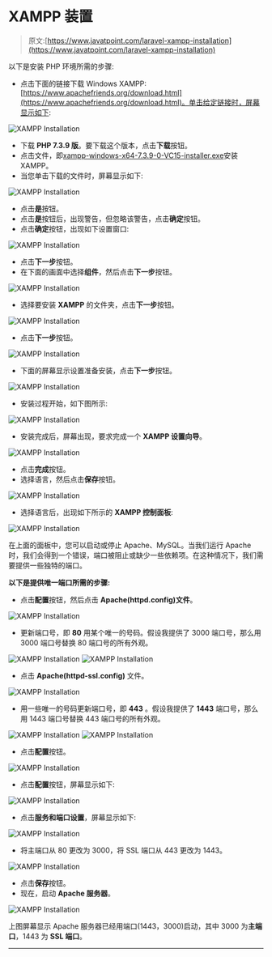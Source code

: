 # XAMPP 装置

> 原文:[https://www.javatpoint.com/laravel-xampp-installation](https://www.javatpoint.com/laravel-xampp-installation)

以下是安装 PHP 环境所需的步骤:

*   点击下面的链接下载 Windows XAMPP:[https://www.apachefriends.org/download.html](https://www.apachefriends.org/download.html)。单击给定链接时，屏幕显示如下:

![XAMPP Installation](../Images/bcadc2c3b5078399fea281b3c8abaa57.png)

*   下载 **PHP 7.3.9 版**。要下载这个版本，点击**下载**按钮。
*   点击文件，即[xampp-windows-x64-7.3.9-0-VC15-installer.exe](https://downloadsapachefriends.global.ssl.fastly.net/7.3.9/xampp-windows-x64-7.3.9-0-VC15-installer.exe?from_af=true)安装 XAMPP。
*   当您单击下载的文件时，屏幕显示如下:

![XAMPP Installation](../Images/4efae248b2e42cc67c89db161c379bb1.png)

*   点击**是**按钮。
*   点击**是**按钮后，出现警告，但忽略该警告，点击**确定**按钮。
*   点击**确定**按钮，出现如下设置窗口:

![XAMPP Installation](../Images/8d297c5f07b1c508c7ac117553f9769c.png)

*   点击**下一步**按钮。
*   在下面的画面中选择**组件**，然后点击**下一步**按钮。

![XAMPP Installation](../Images/f0907abfb0996aba833f235412552aad.png)

*   选择要安装 **XAMPP** 的文件夹，点击**下一步**按钮。

![XAMPP Installation](../Images/2c18390fd8673e3a2210783817880ae7.png)

*   点击**下一步**按钮。

![XAMPP Installation](../Images/ad97141769d1e31b998050dc4d25c65e.png)

*   下面的屏幕显示设置准备安装，点击**下一步**按钮。

![XAMPP Installation](../Images/916f220e583c9dfab2b0c39f5014f25e.png)

*   安装过程开始，如下图所示:

![XAMPP Installation](../Images/63a8b4ff3d4ef92916ae2180dab5d430.png)

*   安装完成后，屏幕出现，要求完成一个 **XAMPP 设置向导**。

![XAMPP Installation](../Images/c879bc1df638a2b8c43117dcbff47cc0.png)

*   点击**完成**按钮。
*   选择语言，然后点击**保存**按钮。

![XAMPP Installation](../Images/198197324fac9a223f999332b5c653fc.png)

*   选择语言后，出现如下所示的 **XAMPP 控制面板**:

![XAMPP Installation](../Images/cb31a11bd307b732777926ed06ef3837.png)

在上面的面板中，您可以启动或停止 Apache、MySQL。当我们运行 Apache 时，我们会得到一个错误，端口被阻止或缺少一些依赖项。在这种情况下，我们需要提供一些独特的端口。

**以下是提供唯一端口所需的步骤:**

*   点击**配置**按钮，然后点击 **Apache(httpd.config)文件**。

![XAMPP Installation](../Images/1e22234e79bf1aed68f21b34696d0908.png)

*   更新端口号，即 **80** 用某个唯一的号码。假设我提供了 3000 端口号，那么用 3000 端口号替换 80 端口号的所有外观。

![XAMPP Installation](../Images/ead534844a37dc4e68b24d17f451a241.png)
![XAMPP Installation](../Images/5e8bf7f1375d3ff4f3aa07aa0ed4cee3.png)

*   点击 **Apache(httpd-ssl.config)** 文件。

![XAMPP Installation](../Images/536685d57a5de99eb63a559e8c3fae82.png)

*   用一些唯一的号码更新端口号，即 **443** 。假设我提供了 **1443** 端口号，那么用 1443 端口号替换 443 端口号的所有外观。

![XAMPP Installation](../Images/865abd3cc977657cc31d24e179d569db.png)
![XAMPP Installation](../Images/9cb0223e09b1a578250f81240acd1587.png)

*   点击**配置**按钮。

![XAMPP Installation](../Images/556a2d401a283c693f397c3234a93aad.png)

*   点击**配置**按钮，屏幕显示如下:

![XAMPP Installation](../Images/c536a0729833a40baa67e96cbf16992e.png)

*   点击**服务和端口设置**，屏幕显示如下:

![XAMPP Installation](../Images/2986011ccf078f7e1523c20f64d7ffa8.png)

*   将主端口从 80 更改为 3000，将 SSL 端口从 443 更改为 1443。

![XAMPP Installation](../Images/8efcc32d181ac89338521ebe50dda355.png)

*   点击**保存**按钮。
*   现在，启动 **Apache 服务器**。

![XAMPP Installation](../Images/f999a1d3d1fab4eb5e0715cf9e3280dc.png)

上图屏幕显示 Apache 服务器已经用端口(1443，3000)启动，其中 3000 为**主端口**，1443 为 **SSL 端口**。

* * *
